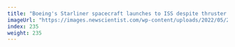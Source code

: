 ```yaml
---
title: "Boeing's Starliner spacecraft launches to ISS despite thruster issue"
imageUrl: "https://images.newscientist.com/wp-content/uploads/2022/05/20111722/SEI_105106641.jpg?width=600"
index: 235
weight: 235
---
```


